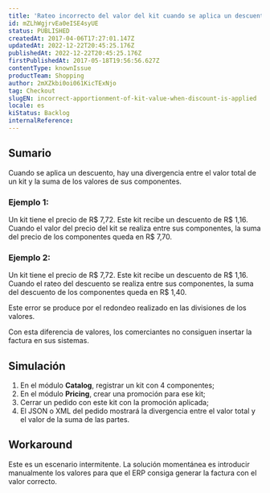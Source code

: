 ```yaml
---
title: 'Rateo incorrecto del valor del kit cuando se aplica un descuento'
id: mZLhWgjrvEa0eISE4syUE
status: PUBLISHED
createdAt: 2017-04-06T17:27:01.147Z
updatedAt: 2022-12-22T20:45:25.176Z
publishedAt: 2022-12-22T20:45:25.176Z
firstPublishedAt: 2017-05-18T19:56:56.627Z
contentType: knownIssue
productTeam: Shopping
author: 2mXZkbi0oi061KicTExNjo
tag: Checkout
slugEN: incorrect-apportionment-of-kit-value-when-discount-is-applied
locale: es
kiStatus: Backlog
internalReference: 
---
```


## Sumario

Cuando se aplica un descuento, hay una divergencia entre el valor total de un kit y la suma de los valores de sus componentes.

### Ejemplo 1:

Un kit tiene el precio de R$ 7,72. Este kit recibe un descuento de R$ 1,16. Cuando el valor del precio del kit se realiza entre sus componentes, la suma del precio de los componentes queda en R$ 7,70.

### Ejemplo 2:

Un kit tiene el precio de R$ 7,72. Este kit recibe un descuento de R$ 1,16. Cuando el rateo del descuento se realiza entre sus componentes, la suma del descuento de los componentes queda en R$ 1,40.

Este error se produce por el redondeo realizado en las divisiones de los valores.

Con esta diferencia de valores, los comerciantes no consiguen insertar la factura en sus sistemas.

## Simulación

1. En el módulo **Catalog**, registrar un kit con 4 componentes;
2. En el módulo **Pricing**, crear una promoción para ese kit;
3. Cerrar un pedido con este kit con la promoción aplicada;
4. El JSON o XML del pedido mostrará la divergencia entre el valor total y el valor de la suma de las partes.

## Workaround

Este es un escenario intermitente. La solución momentánea es introducir manualmente los valores para que el ERP consiga generar la factura con el valor correcto.

